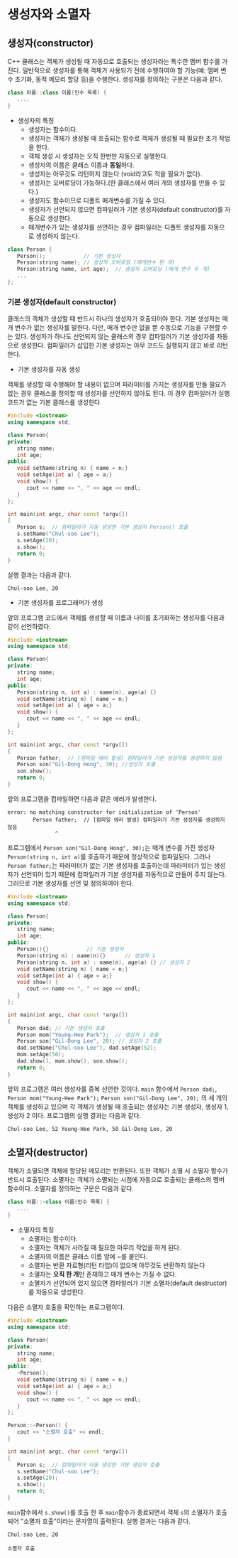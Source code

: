 # 생성자와 소멸자  
 
## 생성자(constructor)
C++ 클래스는 객체가 생성될 때 자동으로 호출되는 생성자라는 특수한 멤버 함수를 가진다.
일반적으로 생성자를 통해 객체가 사용되기 전에 수행하여야 할 기능(예: 멤버 변수 초기화, 동적 메모리 할당 등)을 수행한다. 
생성자를 정의하는 구문은 다음과 같다.

```cpp
class 이름::class 이름(인수 목록) {
   ....
}
```

 * 생성자의 특징
   + 생성자는 함수이다. 
   + 생성자는 객체가 생성될 때 호출되는 함수로 객체가 생성될 때 필요한 초기 작업을 한다. 
   + 객체 생성 시 생성자는 오직 한번만 자동으로 실행한다. 
   + 생성자의 이름은 클래스 이름과 **동일**하다. 
   + 생성자는 아무것도 리턴하지 않는다 (void라고도 적을 필요가 없다).
   + 생성자는 오버로딩이 가능하다.(한 클래스에서 여러 개의 생성자를 만들 수 있다.)
   + 생성자도 함수이므로 디폴트 매개변수를 가질 수 있다.
   + 생성자가 선언되지 않으면 컴파일러가 기본 생성자(default constructor)를 자동으로 생성한다.
   + 매개변수가 있는 생성자를 선언하는 경우 컴파일러는 디폴트 생성자를 자동으로 생성하지 않는다.


```cpp
class Person {
   Person();            // 기본 생성자
   Person(string name); // 생성자 오버로딩 (매개변수 한 개) 
   Person(string name, int age);  // 생성자 오버로딩 (매개 변수 두 개)
   ...
};
```
### 기본 생성자(default constructor)

클래스의 객체가 생성할 때 반드시 하나의 생성자가 호출되어야 한다.
기본 생성자는 매개 변수가 없는 생성자를 말한다. 다만, 매개 변수만 없을 뿐 수동으로 기능을 구현할 수는 있다.
생성자가 하나도 선언되지 않는 클래스의 경우 컴파일러가 기본 생성자를 자동으로 생성한다.
컴파일러가 삽입한 기본 생성자는 아무 코드도 실행되지 않고 바로 리턴한다.

* 기본 생성자를 자동 생성 

객체를 생성할 때 수행해야 할 내용이 없으며 파러미터를 가지는 생성자를 만들 필요가 없는 
경우 클래스를 정의할 때 생성자를 선언하지 않아도 된다. 
이 경우 컴파일러가 실행 코드가 없는 기본 클래스를 생성한다. 

```cpp
#include <iostream>
using namespace std;

class Person{
private:
   string name;
   int age;
public:
   void setName(string n) { name = n;}
   void setAge(int a) { age = a;}
   void show() {
      cout << name << ", " << age << endl;
   }
};

int main(int argc, char const *argv[])
{
   Person s;  // 컴파일러가 자동 생성한 기본 생성자 Person() 호출 
   s.setName("Chul-soo Lee");
   s.setAge(20);
   s.show();
   return 0;
}
```
실행 결과는 다음과 같다.

``Chul-soo Lee, 20``

* 기본 생성자를 프로그래머가 생성 

앞의 프로그램 코드에서 객체를 생성할 때 이름과 나이를 초기화하는 생성자를 다음과 
같이 선언하였다.

```cpp
#include <iostream>
using namespace std;

class Person{
private:
   string name;
   int age;
public:
   Person(string n, int a) : name(n), age(a) {}
   void setName(string n) { name = n;}
   void setAge(int a) { age = a;}
   void show() {
      cout << name << ", " << age << endl;
   }
};

int main(int argc, char const *argv[])
{
   Person father;  // [컴파일 에러 발생] 컴파일러가 기본 생성자를 생성하지 않음 
   Person son("Gil-Dong Hong", 30); //생성자 호출 
   son.show();
   return 0;
}
```

앞의 프로그램을 컴파일하면 다음과 같은 에러가 발생한다. 
```
error: no matching constructor for initialization of 'Person'
        Person father;  // [컴파일 에러 발생] 컴파일러가 기본 생성자를 생성하지 않음 
               ^
```
프로그렘에서 ```Person son("Gil-Dong Hong", 30);```는 매개 변수를 가진 생성자
```Person(string n, int a)```를  호출하기 때문에 정상적으로 컴파일된다. 
그러나 ```Person father;```는 파러미터가 없는 기본 생성자를 호출하는데 파러미터가 있는 생성자가 선언되어 있기 때문에 컴파일러가 기본 생성자를 자동적으로 만들어 주지 않는다. 
그러므로 기본 생성자를 선언 및 정의하여야 한다. 

```cpp
#include <iostream>
using namespace std;

class Person{
private:
   string name;
   int age;
public:
   Person(){}            // 기본 생성자
   Person(string n) : name(n){}      // 생성자 1
   Person(string n, int a) : name(n), age(a) {} // 생성자 2
   void setName(string n) { name = n;}
   void setAge(int a) { age = a;}
   void show() {
      cout << name << ", " << age << endl;
   }
};

int main(int argc, char const *argv[])
{
   Person dad; // 기본 생성자 호출
   Person mom("Young-Hee Park");  // 생성자 1 호출
   Person son("Gil-Dong Lee", 20); // 생성자 2 호출
   dad.setName("Chul-soo Lee"), dad.setAge(52);
   mom.setAge(50);
   dad.show(), mom.show(), son.show();
   return 0;
}
```
앞의 프로그램은 여러 생성자를 중복 선언한 것이다. 
```main``` 함수에서 ```Person dad;```, ```Person mom("Young-Hee Park");```
```Person son("Gil-Dong Lee", 20);``` 의 세 개의 객체를 생성하고 있으며 
각 객체가 생성될 때 호출되는 생성자는 기본 생성자, 생성자 1, 생성자 2 이다. 
프로그램의 실행 결과는 다음과 같다.

``
Chul-soo Lee, 52
Young-Hee Park, 50
Gil-Dong Lee, 20
``

## 소멸자(destructor)

객체가 소멸되면 객체에 할당된 메모리는 반환된다. 
또한 객체가 소멸 시 소멸자 함수가 반드시 호출된다.
소멸자는 객체가 소멸되는 시점에 자동으로 호출되는 클래스의 멤버 함수이다. 
소멸자를 정의하는 구문은 다음과 같다.

```cpp
class 이름::~class 이름(인수 목록) {
   ....
}
```
* 소멸자의 특징
   + 소멸자는 함수이다.
   + 소멸자는 객체가 사라질 때 필요한 마무리 작업을 하게 된다.
   + 소멸자의 이름은 클래스 이름 앞에 ~를 붙인다.
   + 소멸자는 반환 자료형(리턴 타입)이 없으며 아무것도 반환하지 않는다 
   + 소멸자는 **오직 한 개**만 존재하고 매개 변수는 가질 수 없다.
   + 소멸자가 선언되어 있지 않으면 컴파일러가 기본 소멸자(default destructor)를 자동으로 생성한다. 
   
다음은 소멸자 호출을 확인하는 프로그램이다. 

```cpp
#include <iostream>
using namespace std;

class Person{
private:
   string name;
   int age;
public:
   ~Person();
   void setName(string n) { name = n;}
   void setAge(int a) { age = a;}
   void show() {
      cout << name << ", " << age << endl;
   }
};

Person::~Person() {
   cout << "소멸자 호출" << endl;
}

int main(int argc, char const *argv[])
{
   Person s;  // 컴파일러가 자동 생성한 기본 생성자 호출 
   s.setName("Chul-soo Lee");
   s.setAge(20);
   s.show();
   return 0;
}
```

```main```함수에서 ```s.show()```를 호출 한 후 ```main```함수가 종료되면서 
객체 ```s```의 소멸자가 호출되어 "소멸자 호출"이라는 문자열이 출력된다. 
실행 결과는 다음과 같다.

``Chul-soo Lee, 20``

``소멸자 호출``
